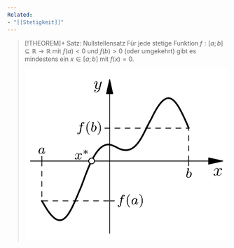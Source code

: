 ```yaml
---
Related:
- "[[Stetigkeit]]"
---
```


> [!THEOREM]+ Satz: Nullstellensatz
> Für jede stetige Funktion $f: [a; b] \subseteq\mathbb{R}\to\mathbb{R}$ mit $f(a)\lt 0$ und $f(b) \gt 0$ (oder umgekehrt) gibt es mindestens ein $x\in[a;b]$ mit $f(x) = 0$.
> 
> ![Nullstellensatz](../Resources/Stetigkeit/Nullstellensatz.jpg)